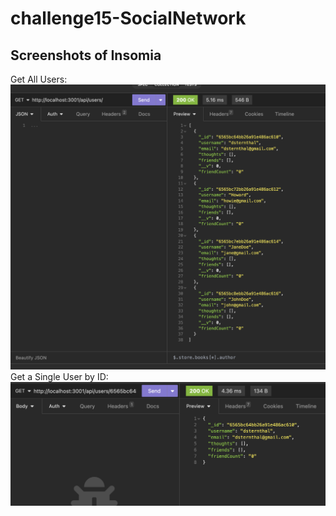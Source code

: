 # challenge15-SocialNetwork

## Screenshots of Insomia 

Get All Users: 
![Get All Users](./Assets/GetAllUsers_Insomnia.png)
Get a Single User by ID: 
![Get Single User by ID](./Assets/GetSingleUserByID_Insomnia.png)